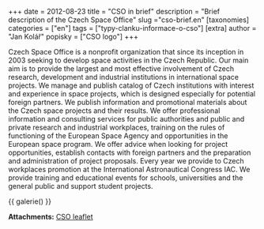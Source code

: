 +++
date = 2012-08-23
title = "CSO in brief"
description = "Brief description of the Czech Space Office"
slug ="cso-brief.en"
[taxonomies]
categories = ["en"]
tags = ["typy-clanku-informace-o-cso"]
[extra]
author = "Jan Kolář"
popisky = ["CSO logo"]
+++

Czech Space Office is a nonprofit organization that since its inception in 2003 seeking to develop space activities in the Czech Republic. Our main aim is to provide the largest and most effective involvement of Czech research, development and industrial institutions in international space projects. We manage and publish catalog of Czech institutions with interest and experience in space projects, which is designed especially for potential foreign partners. We publish information and promotional materials about the Czech space projects and their results. We offer professional information and consulting services for public authorities and public and private research and industrial workplaces, training on the rules of functioning of the European Space Agency and opportunities in the European space program. We offer advice when looking for project opportunities, establish contacts with foreign partners and the preparation and administration of project proposals. Every year we provide to Czech workplaces promotion at the International Astronautical Congress IAC. We provide training and educational events for schools, universities and the general public and support student projects.

{{ galerie() }}

**Attachments:**
[CSO leaflet]

[CSO leaflet]: cso_leaflet.pdf
